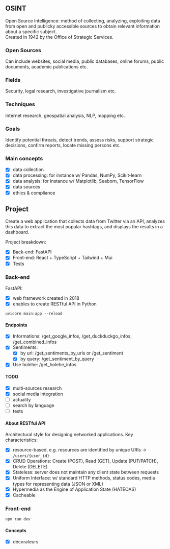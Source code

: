 ## OSINT

Open Source Intelligence: method of collecting, analyzing, exploiting data from open and publicky accessible sources to obtain relevant information about a specific subject.<br/>
Created in 1942 by the Office of Strategic Services.

### Open Sources
Can include websites, social media, public databases, online forums, public documents, academic publications etc.

### Fields
Security, legal research, investigative journalism etc.

### Techniques
Internet research, geospatial analysis, NLP, mapping etc.

### Goals
Identify potential threats, detect trends, assess risks, support strategic decisions, confirm reports, locate missing persons etc.

### Main concepts
- [x] data collection
- [x] data processing: for instance w/ Pandas, NumPy, Scikit-learn
- [x] data analysis: for instance w/ Matplotlib, Seaborn, TensorFlow
- [x] data sources
- [x] ethics & compliance

## Project

Create a web application that collects data from Twitter via an API, analyzes this data to extract the most popular hashtags, and displays the results in a dashboard.

Project breakdown:
- [x] Back-end: FastAPI
- [x] Front-end: React + TypeScript + Tailwind + Mui
- [x] Tests

### Back-end

FastAPI: 
- [x] web framework created in 2018
- [x] enables to create RESTful API in Python

```
uvicorn main:app --reload
```

#### Endpoints
- [x] Informations: /get_google_infos, /get_duckduckgo_infos, /get_combined_infos
- [x] Sentiments: 
    - [x] by url: /get_sentiments_by_urls or /get_sentiment
    - [x] by query: /get_sentiment_by_query
- [x] Use holehe: /get_holehe_infos

#### TODO
- [x] multi-sources research
- [x] social media integration
- [ ] actuality
- [ ] search by language
- [ ] tests

#### About RESTful API

Architectural style for designing networked applications.
Key characteristics:
- [x] resource-based, e.g. resources are identified by unique URIs -> `/users/{user_id}`
- [x] CRUD Operations: Create (POST), Read (GET), Update (PUT/PATCH), Delete (DELETE)
- [x] Stateless: server does not maintain any client state between requests
- [x] Uniform Interface: w/ standard HTTP methods, status codes, media types for representing data (JSON or XML)
- [x] Hypermedia as the Engine of Application State (HATEOAS)
- [x] Cacheable

### Front-end

```
npm run dev
```

#### Concepts

- [x] décorateurs